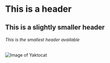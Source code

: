 # This is a header
## This is a slightly smaller header
###### This is the smallest header available

![Image of Yaktocat](https://octodex.github.com/images/yaktocat.png)
